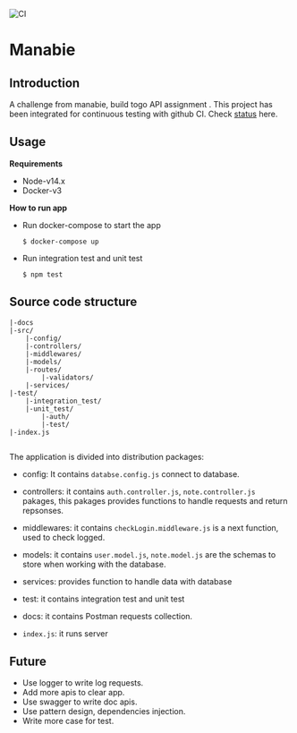 ![CI](https://github.com/<>/<togo-1>/actions/workflows/<WORKFLOW_FILE>/badge.svg)
# Manabie

## Introduction
A challenge from manabie, build togo API assignment .
This project has been integrated for continuous testing with github CI. Check [status](https://github.com/AnhPhan49/togo-1/actions) here.

## Usage
**Requirements**
* Node-v14.x
* Docker-v3

**How to run app**
 * Run docker-compose to start the app
	```	
	$ docker-compose up
	```

* Run integration test and unit test
	```	
	$ npm test
	```

## Source code structure

```
|-docs
|-src/
	|-config/
	|-controllers/
	|-middlewares/
	|-models/
	|-routes/
		|-validators/
	|-services/
|-test/
	|-integration_test/
	|-unit_test/
		|-auth/
		|-test/
|-index.js	
		
```

The application is divided into distribution packages:
* config: It contains `databse.config.js` connect to database.

* controllers: it contains `auth.controller.js`, `note.controller.js`  pakages, this pakages provides functions to handle requests and return repsonses.
* middlewares: it contains `checkLogin.middleware.js` is a next function, used to check logged.
* models: it contains `user.model.js`, `note.model.js` are the schemas to store when working with the database.
* services: provides function to handle data with database 
* test: it contains integration test and unit test
* docs: it contains Postman requests collection.
* `index.js`: it runs server 

## Future
* Use logger to write log requests.
* Add more apis to clear app.
* Use swagger to write doc apis.
* Use pattern design,  dependencies injection.
* Write more case for test.

